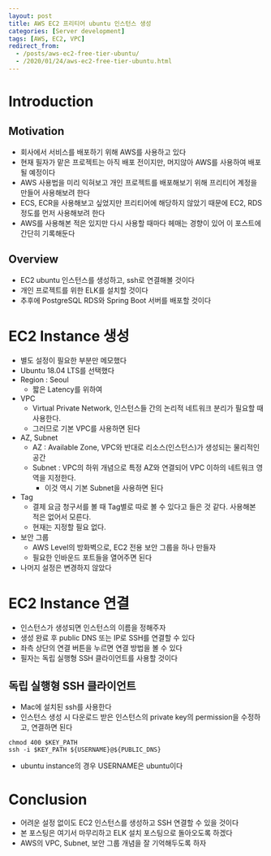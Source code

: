 ```yaml
---
layout: post
title: AWS EC2 프리티어 ubuntu 인스턴스 생성
categories: [Server development]
tags: [AWS, EC2, VPC]
redirect_from:
  - /posts/aws-ec2-free-tier-ubuntu/
  - /2020/01/24/aws-ec2-free-tier-ubuntu.html
---
```


# Introduction
## Motivation
- 회사에서 서비스를 배포하기 위해 AWS를 사용하고 있다
- 현재 필자가 맡은 프로젝트는 아직 배포 전이지만, 머지않아 AWS를 사용하여 배포될 예정이다
- AWS 사용법을 미리 익혀보고 개인 프로젝트를 배포해보기 위해 프리티어 계정을 만들어 사용해보려 한다
- ECS, ECR을 사용해보고 싶었지만 프리티어에 해당하지 않았기 때문에 EC2, RDS 정도를 먼저 사용해보려 한다
- AWS를 사용해본 적은 있지만 다시 사용할 때마다 헤매는 경향이 있어 이 포스트에 간단히 기록해둔다

## Overview
- EC2 ubuntu 인스턴스를 생성하고, ssh로 연결해볼 것이다
- 개인 프로젝트를 위한 ELK를 설치할 것이다
- 추후에 PostgreSQL RDS와 Spring Boot 서버를 배포할 것이다

# EC2 Instance 생성
- 별도 설정이 필요한 부분만 메모했다
- Ubuntu 18.04 LTS를 선택했다
- Region : Seoul
  - 짧은 Latency를 위하여
- VPC
  - Virtual Private Network, 인스턴스들 간의 논리적 네트워크 분리가 필요할 때 사용한다.
  - 그러므로 기본 VPC를 사용하면 된다
- AZ, Subnet
  - AZ : Available Zone, VPC와 반대로 리소스(인스턴스)가 생성되는 물리적인 공간
  - Subnet : VPC의 하위 개념으로 특정 AZ와 연결되어 VPC 이하의 네트워크 영역을 지정한다.
    - 이것 역시 기본 Subnet을 사용하면 된다
- Tag
  - 결제 요금 청구서를 볼 때 Tag별로 따로 볼 수 있다고 들은 것 같다. 사용해본 적은 없어서 모른다.
  - 현재는 지정할 필요 없다.
- 보안 그룹
  - AWS Level의 방화벽으로, EC2 전용 보안 그룹을 하나 만들자
  - 필요한 인바운드 포트들을 열어주면 된다
- 나머지 설정은 변경하지 않았다

# EC2 Instance 연결
- 인스턴스가 생성되면 인스턴스의 이름을 정해주자
- 생성 완료 후 public DNS 또는 IP로 SSH를 연결할 수 있다
- 좌측 상단의 연결 버튼을 누르면 연결 방법을 볼 수 있다
- 필자는 독립 실행형 SSH 클라이언트를 사용할 것이다

## 독립 실행형 SSH 클라이언트
- Mac에 설치된 ssh를 사용한다
- 인스턴스 생성 시 다운로드 받은 인스턴스의 private key의 permission을 수정하고, 연결하면 된다
```shell script
chmod 400 $KEY_PATH
ssh -i $KEY_PATH ${USERNAME}@${PUBLIC_DNS}
```
- ubuntu instance의 경우 USERNAME은 ubuntu이다

# Conclusion
- 어려운 설정 없이도 EC2 인스턴스를 생성하고 SSH 연결할 수 있을 것이다
- 본 포스팅은 여기서 마무리하고 ELK 설치 포스팅으로 돌아오도록 하겠다
- AWS의 VPC, Subnet, 보안 그룹 개념을 잘 기억해두도록 하자

